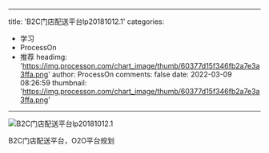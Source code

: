 
---
title: 'B2C门店配送平台lp20181012.1'
categories: 
 - 学习
 - ProcessOn
 - 推荐
headimg: 'https://img.processon.com/chart_image/thumb/60377d15f346fb2a7e3a3ffa.png'
author: ProcessOn
comments: false
date: 2022-03-09 08:26:59
thumbnail: 'https://img.processon.com/chart_image/thumb/60377d15f346fb2a7e3a3ffa.png'
---

<div>   
<img class="thumb" alt="B2C门店配送平台lp20181012.1" src="https://img.processon.com/chart_image/thumb/60377d15f346fb2a7e3a3ffa.png" referrerpolicy="no-referrer">
<p>B2C门店配送平台，O2O平台规划</p>  
</div>
            
